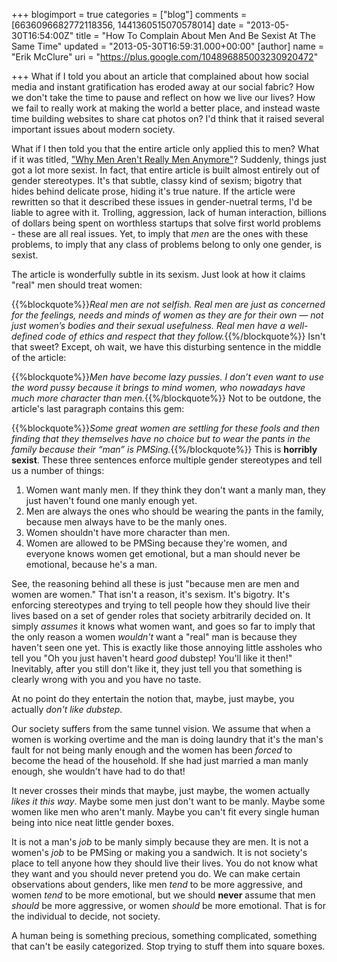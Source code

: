 +++
blogimport = true
categories = ["blog"]
comments = [6636096682772118356, 1441360515070578014]
date = "2013-05-30T16:54:00Z"
title = "How To Complain About Men And Be Sexist At The Same Time"
updated = "2013-05-30T16:59:31.000+00:00"
[author]
name = "Erik McClure"
uri = "https://plus.google.com/104896885003230920472"

+++
What if I told you about an article that complained about how social media and instant gratification has eroded away at our social fabric? How we don't take the time to pause and reflect on how we live our lives? How we fail to really work at making the world a better place, and instead waste time building websites to share cat photos on? I'd think that it raised several important issues about modern society.

What if I then told you that the entire article only applied this to men? What if it was titled, ["Why Men Aren't Really Men Anymore"](http://elitedaily.com/life/culture/why-men-arent-really-men-anymore/)? Suddenly, things just got a lot more sexist. In fact, that entire article is built almost entirely out of gender stereotypes. It's that subtle, classy kind of sexism; bigotry that hides behind delicate prose, hiding it's true nature. If the article were rewritten so that it described these issues in gender-nuetral terms, I'd be liable to agree with it. Trolling, aggression, lack of human interaction, billions of dollars being spent on worthless startups that solve first world problems - these are all real issues. Yet, to imply that *men* are the ones with these problems, to imply that any class of problems belong to only one gender, is sexist.

The article is wonderfully subtle in its sexism. Just look at how it claims "real" men should treat women:

{{%blockquote%}}*Real men are not selfish. Real men are just as concerned for the feelings, needs and minds of women as they are for their own — not just women’s bodies and their sexual usefulness. Real men have a well-defined code of ethics and respect that they follow.*{{%/blockquote%}}
Isn't that sweet? Except, oh wait, we have this disturbing sentence in the middle of the article:

{{%blockquote%}}*Men have become lazy pussies. I don’t even want to use the word pussy because it brings to mind women, who nowadays have much more character than men.*{{%/blockquote%}}
Not to be outdone, the article's last paragraph contains this gem:

{{%blockquote%}}*Some great women are settling for these fools and then finding that they themselves have no choice but to wear the pants in the family because their “man” is PMSing.*{{%/blockquote%}}
This is **horribly sexist**. These three sentences enforce multiple gender stereotypes and tell us a number of things:

  1. Women want manly men. If they think they don't want a manly man, they just haven't found one manly enough yet.
  1. Men are always the ones who should be wearing the pants in the family, because men always have to be the manly ones.
  1. Women shouldn't have more character than men.
  1. Women are allowed to be PMSing because they're women, and everyone knows women get emotional, but a man should never be emotional, because he's a man.

See, the reasoning behind all these is just "because men are men and women are women." That isn't a reason, it's sexism. It's bigotry. It's enforcing stereotypes and trying to tell people how they should live their lives based on a set of gender roles that society arbitrarily decided on. It simply *assumes* it knows what women want, and goes so far to imply that the only reason a women *wouldn't* want a "real" man is because they haven't seen one yet. This is exactly like those annoying little assholes who tell you "Oh you just haven't heard *good* dubstep! You'll like it then!" Inevitably, after you still don't like it, they just tell you that something is clearly wrong with you and you have no taste.

At no point do they entertain the notion that, maybe, just maybe, you actually *don't like dubstep*.

Our society suffers from the same tunnel vision. We assume that when a women is working overtime and the man is doing laundry that it's the man's fault for not being manly enough and the women has been *forced* to become the head of the household. If she had just married a man manly enough, she wouldn't have had to do that!

It never crosses their minds that maybe, just maybe, the women actually *likes it this way*. Maybe some men just don't want to be manly. Maybe some women like men who aren't manly. Maybe you can't fit every single human being into nice neat little gender boxes. 

It is not a man's *job* to be manly simply because they are men. It is not a women's *job* to be PMSing or making you a sandwich. It is not society's place to tell anyone how they should live their lives. You do not know what they want and you should never pretend you do. We can make certain observations about genders, like men *tend* to be more aggressive, and women *tend* to be more emotional, but we should **never** assume that men *should* be more aggressive, or women *should* be more emotional. That is for the individual to decide, not society.

A human being is something precious, something complicated, something that can't be easily categorized. Stop trying to stuff them into square boxes.
